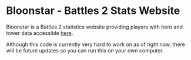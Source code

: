 # Bloonstar - Battles 2 Stats Website

Bloonstar is a Battles 2 statistics website providing players with hero and tower data accessible [here](https://www.bloonstar.com/).

Although this code is currently very hard to work on as of right now, there will be future updates so you can run this on your own computer.
